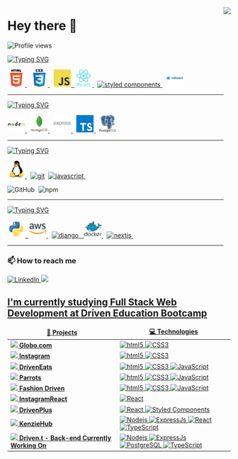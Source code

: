 <img align="right" height="670em" 
  src="https://raw.githubusercontent.com/gist/contatoestevao883/f72faaa4517b04604e3c7d262fd0e60d/raw/5868b86968578b06f6409e5e185950da4dfaeb4f/githubcard.svg">
<h1 align="left">Hey there 👋</h1>
<p align="left"> <img src="https://komarev.com/ghpvc/?username=contatoestevao883&color=blue" alt="Profile views" /> </p>

<a href="https://git.io/typing-svg"><img src="https://readme-typing-svg.demolab.com?font=Fira+Code&pause=1000&repeat=false&width=435&lines=Front-end" alt="Typing SVG" /></a>&nbsp;

<a href="https://www.w3.org/html/" target="_blank" rel="noreferrer"> <img src="https://raw.githubusercontent.com/devicons/devicon/master/icons/html5/html5-original-wordmark.svg" alt="html5" width="40" height="40"/> </a>&nbsp;
<a href="https://www.w3schools.com/css/" target="_blank" rel="noreferrer"> <img src="https://raw.githubusercontent.com/devicons/devicon/master/icons/css3/css3-original-wordmark.svg" alt="css3" width="40" height="40"/> </a>&nbsp;
<a href="https://developer.mozilla.org/en-US/docs/Web/JavaScript" target="_blank" rel="noreferrer"> <img src="https://raw.githubusercontent.com/devicons/devicon/master/icons/javascript/javascript-original.svg" alt="javascript" width="40" height="40"/>&nbsp;
<a href="https://reactjs.org/" target="_blank" rel="noreferrer"> <img src="https://raw.githubusercontent.com/devicons/devicon/master/icons/react/react-original-wordmark.svg" alt="react" width="40" height="40"/> </a> &nbsp;
<a href="https://styled-components.com" target="_blank" rel="noreferrer"> <img src="https://styled-components.com/logo.png" alt="styled components" width="40" height="40"/> </a>&nbsp;
<a href="https://webpack.js.org" target="_blank" rel="noreferrer"> <img src="https://raw.githubusercontent.com/devicons/devicon/d00d0969292a6569d45b06d3f350f463a0107b0d/icons/webpack/webpack-original-wordmark.svg" alt="webpack" width="40" height="40"/> </a>


--------------------------------------------------------------

<a href="https://git.io/typing-svg"><img src="https://readme-typing-svg.demolab.com?font=Fira+Code&pause=1000&repeat=false&width=435&lines=Back-end" alt="Typing SVG" /></a>&nbsp;

<a href="https://nodejs.org" target="_blank" rel="noreferrer"> <img src="https://raw.githubusercontent.com/devicons/devicon/master/icons/nodejs/nodejs-original-wordmark.svg" alt="nodejs" width="40" height="40"/> </a>&nbsp;
<a href="https://www.mongodb.com/" target="_blank" rel="noreferrer"> <img src="https://raw.githubusercontent.com/devicons/devicon/master/icons/mongodb/mongodb-original-wordmark.svg" alt="mongodb" width="40" height="40"/> </a>&nbsp;
<a href="https://expressjs.com" target="_blank" rel="noreferrer"> <img src="https://raw.githubusercontent.com/devicons/devicon/master/icons/express/express-original-wordmark.svg" alt="express" width="40" height="40"/> </a>&nbsp;
<a href="https://www.typescriptlang.org/" target="_blank" rel="noreferrer"> <img src="https://raw.githubusercontent.com/devicons/devicon/master/icons/typescript/typescript-original.svg" alt="typescript" width="40" height="40"/> </a>&nbsp;
<a href="https://www.postgresql.org" target="_blank" rel="noreferrer"> <img src="https://raw.githubusercontent.com/devicons/devicon/master/icons/postgresql/postgresql-original-wordmark.svg" alt="postgresql" width="40" height="40"/> </a>

--------------------------------------------------------------

<a href="https://git.io/typing-svg"><img src="https://readme-typing-svg.demolab.com?font=Fira+Code&pause=1000&repeat=false&width=435&lines=Other+Technologies" alt="Typing SVG" /></a>&nbsp;

<a href="https://www.linux.org/" target="_blank" rel="noreferrer"> <img src="https://raw.githubusercontent.com/devicons/devicon/master/icons/linux/linux-original.svg" alt="linux" width="40" height="40"/> </a>&nbsp;
<a href="https://git-scm.com/" target="_blank" rel="noreferrer"> <img src="https://www.vectorlogo.zone/logos/git-scm/git-scm-icon.svg" alt="git" width="40" height="40"/></a>&nbsp;
<a href="https://code.visualstudio.com/" target="_blank" rel="noreferrer"> <img src="https://code.visualstudio.com/assets/images/code-stable.png" alt="javascript" width="40" height="40"/> </a>&nbsp;


![GitHub](https://img.shields.io/badge/-GitHub-05122A?style=flat&logo=github)&nbsp;
 <img alt="npm" src="https://img.shields.io/badge/-NPM-CB3837?style=flat-square&logo=npm&logoColor=white" />

--------------------------------------------------------------

<a href="https://git.io/typing-svg"><img src="https://readme-typing-svg.demolab.com?font=Fira+Code&pause=1000&repeat=false&width=435&lines=Currently+Learning+About" alt="Typing SVG" /></a>&nbsp;

<a href="https://www.python.org" target="_blank" rel="noreferrer"> <img src="https://raw.githubusercontent.com/devicons/devicon/master/icons/python/python-original.svg" alt="python" width="40" height="40"/>&nbsp;
<a href="https://aws.amazon.com" target="_blank" rel="noreferrer"> <img src="https://raw.githubusercontent.com/devicons/devicon/master/icons/amazonwebservices/amazonwebservices-original-wordmark.svg" alt="aws" width="40" height="40"/> </a>&nbsp;
<a href="https://www.djangoproject.com/" target="_blank" rel="noreferrer"> <img src="https://cdn.worldvectorlogo.com/logos/django.svg" alt="django" width="40" height="40"/> </a> <a href="https://www.docker.com/" target="_blank" rel="noreferrer">&nbsp;
<img src="https://raw.githubusercontent.com/devicons/devicon/master/icons/docker/docker-original-wordmark.svg" alt="docker" width="40" height="40"/> </a>&nbsp;
</a> <a href="https://nextjs.org/" target="_blank" rel="noreferrer"> <img src="https://cdn.worldvectorlogo.com/logos/nextjs-2.svg" alt="nextjs" width="40" height="40"/> </a>&nbsp;

--------------------------------------------------------------



<h3>📫 How to reach me</h3
<div>
	<a href="https://www.linkedin.com/in/contatoestevao883/" target="_blank">
	    <img alt="LinkedIn" src="https://img.shields.io/badge/linkedin-%230077B5.svg?&style=for-the-badge&logo=linkedin&logoColor=white"/>
	</a> 
	<a href = "mailto:contatoestevao883@gmail.com" target="_blank">
	    <img src="https://img.shields.io/badge/-Gmail-%23333?style=for-the-badge&logo=gmail&logoColor=white"
	</a>
</div>

I'm currently studying Full Stack Web Development at Driven Education Bootcamp
-------------------------------------------------------------
<table>
  <thead align="center">
    <tr border: none;>
      <td><b> 🏁 Projects</b></td>
      <td><b> 💻 Technologies </b></td>
    </tr>
  </thead>
  <tbody>
    <tr>
      <td>
         <img src="https://github.com/contatoestevao883/contatoestevao883/assets/122030037/e7d74460-f39a-49b1-bc6a-0acca09f0cee)" width=18px>
	<a href="https://github.com/contatoestevao883/Globo.com"><b>Globo.com</b></a>
      </td>
      <td> 	      
        <img alt="html5" src="https://img.shields.io/badge/-HTML5-E34F26?style=flat-square&logo=html5&logoColor=white" />
        <img alt="CSS3" src="https://img.shields.io/badge/-CSS3-2C6BA5?style=flat-square&logo=css3&logoColor=white%22"/>
      </td>
    </tr>
    <tr>
      <td>
	<img src="https://github.com/contatoestevao883/contatoestevao883/assets/122030037/10d8b82d-3d38-4d04-bc92-566ae5635197" width=18px>
	<a href="https://github.com/contatoestevao883/Instagram"><b>Instagram</b></a>
      </td>
      <td> 
        <img alt="html5" src="https://img.shields.io/badge/-HTML5-E34F26?style=flat-square&logo=html5&logoColor=white" />
        <img alt="CSS3" src="https://img.shields.io/badge/-CSS3-2C6BA5?style=flat-square&logo=css3&logoColor=white%22"/>
      </td>
    </tr>
    <tr>
      <td>
	<img src="https://github.com/contatoestevao883/contatoestevao883/assets/122030037/c5d3a3c3-e378-429f-982b-804688b60757" width=18px>
	<a href="https://github.com/contatoestevao883/DrivenEats"><b>DrivenEats</b></a></td>
      <td> 
        <img alt="html5" src="https://img.shields.io/badge/-HTML5-E34F26?style=flat-square&logo=html5&logoColor=white" />
        <img alt="CSS3" src="https://img.shields.io/badge/-CSS3-2C6BA5?style=flat-square&logo=css3&logoColor=white%22"/>
        <img alt="JavaScript" src="https://img.shields.io/badge/-JavaScript-C6A800?style=flat-square&logo=javascript&logoColor=white%22"/>
      </td>
    </tr>
    <tr>
      <td>
	<img src="https://github.com/contatoestevao883/contatoestevao883/assets/122030037/74fae8c1-19c0-453f-85b6-8e9b506b5552" width=18px>
	<a href="https://github.com/contatoestevao883/Parrots"><b>Parrots</b></a></td>
      <td> 
        <img alt="html5" src="https://img.shields.io/badge/-HTML5-E34F26?style=flat-square&logo=html5&logoColor=white" />
        <img alt="CSS3" src="https://img.shields.io/badge/-CSS3-2C6BA5?style=flat-square&logo=css3&logoColor=white%22"/>
        <img alt="JavaScript" src="https://img.shields.io/badge/-JavaScript-C6A800?style=flat-square&logo=javascript&logoColor=white%22"/>
      </td>
    </tr>
    <tr>
      <td>
	<img src="https://github.com/contatoestevao883/contatoestevao883/assets/122030037/e103f88a-b913-4bc6-af0d-09f9353fd0b9" width=18px>
	<a href="https://github.com/contatoestevao883/FashionDriven"><b>Fashion Driven</b></a></td>
      <td> 
        <img alt="html5" src="https://img.shields.io/badge/-HTML5-E34F26?style=flat-square&logo=html5&logoColor=white" />
        <img alt="CSS3" src="https://img.shields.io/badge/-CSS3-2C6BA5?style=flat-square&logo=css3&logoColor=white%22"/>
        <img alt="JavaScript" src="https://img.shields.io/badge/-JavaScript-C6A800?style=flat-square&logo=javascript&logoColor=white%22"/>
      </td>
    </tr>
    <tr>
      <td>
	<img src="https://github.com/contatoestevao883/contatoestevao883/assets/122030037/453e25c6-d459-415d-8d56-679a2ae3c4fc" width=18px>  
	<a href="https://github.com/contatoestevao883/InstagramReact"><b>InstagramReact</b></a></td>
      <td> 
        <img alt="React" src="https://img.shields.io/badge/-React-081F37?style=flat-square&logo=react&logoColor=white" />
      </td>
    </tr>
    <tr>
      <td>
	<img src="https://github.com/contatoestevao883/contatoestevao883/assets/122030037/7b4f3cec-ac6c-4c9c-a959-6ff27e8e2010" width=18px>  
	<a href="https://github.com/contatoestevao883/DrivenPlus"><b>DrivenPlus</b></a></td>
      <td> 
        <img alt="React" src="https://img.shields.io/badge/-React-081F37?style=flat-square&logo=react&logoColor=white" />
        <img alt="Styled Components" src="https://img.shields.io/badge/-Styled_Components-db7092?style=flat-square&logo=styled-components&logoColor=white" />
      </td>
    </tr>
    <tr>
    <tr>
      <td>
	<img src="https://github.com/contatoestevao883/contatoestevao883/assets/122030037/77f0e576-ccbd-43ed-ac2b-a4a3f787a769" width=18px>  
	<a href="https://github.com/contatoestevao883/KenzieHub"><b>KenzieHub</b></a></td>
      <td> 
        <img alt="Nodejs" src="https://img.shields.io/badge/-Node.js-43853d?style=flat-square&logo=Node.js&logoColor=white" />
	<img alt="ExpressJs" src="https://img.shields.io/badge/-Express.js-43853d?style=flat-square&logo=express&logoColor=black" />
	<img alt="React" src="https://img.shields.io/badge/-React-081F37?style=flat-square&logo=react&logoColor=white" />
	<img alt="TypeScript" src="https://img.shields.io/badge/-TypeScript-007ACC?style=flat-square&logo=typescript&logoColor=white" />
      </td>
    </tr>
      <td>
	<img src="https://github.com/contatoestevao883/contatoestevao883/assets/122030037/7d757a48-f4ba-4c62-99e9-3d53d7723ee0" width=18px>  
	<a href="https://github.com/contatoestevao883/drivent__t10"><b>Driven.t - Back-end Currently Working On</b></a></td>
      <td> 
        <img alt="Nodejs" src="https://img.shields.io/badge/-Node.js-43853d?style=flat-square&logo=Node.js&logoColor=white" />
	<img alt="ExpressJs" src="https://img.shields.io/badge/-Express.js-43853d?style=flat-square&logo=express&logoColor=black" />
	<img alt="PostgreSQL" src="https://img.shields.io/badge/-PostgreSQL-0950F3?style=flat-square&logo=postgresql&logoColor=white" />
	<img alt="TypeScript" src="https://img.shields.io/badge/-TypeScript-007ACC?style=flat-square&logo=typescript&logoColor=white" />
      </td>
    </tr>
  </tbody>
</table>
